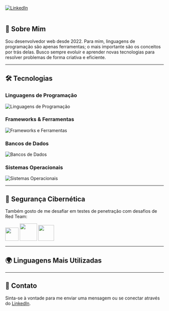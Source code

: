 <a href="https://www.linkedin.com/in/natan-oliveira-71023822b/" target="_blank">
  <img src="https://img.shields.io/badge/LinkedIn-0077B5?style=for-the-badge&logo=linkedin&logoColor=white" alt="LinkedIn" />
</a>

<br/>
<br/>

## 💼 Sobre Mim

Sou desenvolvedor web desde 2022. Para mim, linguagens de programação são apenas ferramentas; o mais importante são os conceitos por trás delas. Busco sempre evoluir e aprender novas tecnologias para resolver problemas de forma criativa e eficiente.

---

## 🛠️ Tecnologias

### Linguagens de Programação

<img src="https://skillicons.dev/icons?i=java,javascript,python&perline=15" alt="Linguagens de Programação" />

### Frameworks & Ferramentas

<img src="https://skillicons.dev/icons?i=spring,nodejs,react,django&perline=5" alt="Frameworks e Ferramentas" />

### Bancos de Dados

<img src="https://skillicons.dev/icons?i=postgresql,mysql,sqlite,mongodb,dynamodb&perline=5" alt="Bancos de Dados" />

### Sistemas Operacionais

<img src="https://skillicons.dev/icons?i=linux,kali,ubuntu&perline=5" alt="Sistemas Operacionais" />

---

## 🔐 Segurança Cibernética

Também gosto de me desafiar em testes de penetração com desafios de Red Team:

<img src="https://tryhackme-badges.s3.amazonaws.com/NN4TT4NN.png" height="42px" />  <img src="https://tryhackme.com/img/badges/mrrobot.svg" height="55px" />  <img src="https://tryhackme.com/img/badges/owasptop10.svg" height="50px" />

---

## 🌍 Linguagens Mais Utilizadas


---

## 📜 Contato

Sinta-se à vontade para me enviar uma mensagem ou se conectar através do [LinkedIn](https://www.linkedin.com/in/natan-oliveira-71023822b/).

